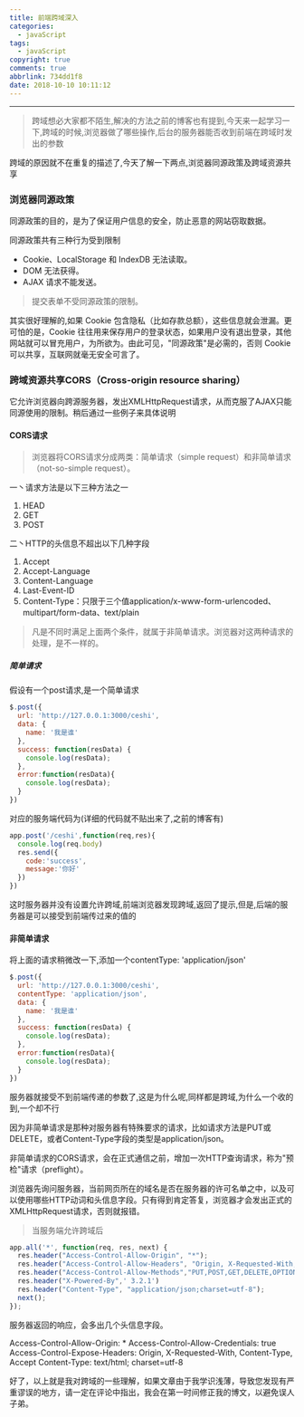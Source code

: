 ```yaml
---
title: 前端跨域深入
categories:
  - javaScript
tags:
  - javaScript
copyright: true
comments: true
abbrlink: 734dd1f8
date: 2018-10-10 10:11:12
---
```


<hr style='filter:progid:DXImageTransform.Microsoft.Glow(color=#FF0000,strength=10)' color='#FF0000' size='1' />

> 跨域想必大家都不陌生,解决的方法之前的博客也有提到,今天来一起学习一下,跨域的时候,浏览器做了哪些操作,后台的服务器能否收到前端在跨域时发出的参数

<!--more-->

跨域的原因就不在重复的描述了,今天了解一下两点,浏览器同源政策及跨域资源共享

### 浏览器同源政策

同源政策的目的，是为了保证用户信息的安全，防止恶意的网站窃取数据。

同源政策共有三种行为受到限制

* Cookie、LocalStorage 和 IndexDB 无法读取。
* DOM 无法获得。
* AJAX 请求不能发送。

> 提交表单不受同源政策的限制。

其实很好理解的,如果 Cookie 包含隐私（比如存款总额），这些信息就会泄漏。更可怕的是，Cookie 往往用来保存用户的登录状态，如果用户没有退出登录，其他网站就可以冒充用户，为所欲为。由此可见，"同源政策"是必需的，否则 Cookie 可以共享，互联网就毫无安全可言了。

### 跨域资源共享CORS（Cross-origin resource sharing）

它允许浏览器向跨源服务器，发出XMLHttpRequest请求，从而克服了AJAX只能同源使用的限制。稍后通过一些例子来具体说明

#### CORS请求
> 浏览器将CORS请求分成两类：简单请求（simple request）和非简单请求（not-so-simple request）。

一丶请求方法是以下三种方法之一
  1. HEAD
  2. GET
  3. POST

二丶HTTP的头信息不超出以下几种字段
  1. Accept
  2. Accept-Language
  3. Content-Language
  4. Last-Event-ID
  5. Content-Type：只限于三个值application/x-www-form-urlencoded、multipart/form-data、text/plain

> 凡是不同时满足上面两个条件，就属于非简单请求。浏览器对这两种请求的处理，是不一样的。

##### 简单请求

假设有一个post请求,是一个简单请求

```javascript
$.post({
  url: 'http://127.0.0.1:3000/ceshi',
  data: {
    name: '我是谁'
  },
  success: function(resData) {
    console.log(resData);
  },
  error:function(resData){
    console.log(resData);
  }
})
```

对应的服务端代码为(详细的代码就不贴出来了,之前的博客有)

```javascript
app.post('/ceshi',function(req,res){
  console.log(req.body)
  res.send({
    code:'success',
    message:'你好'
  })
})
```

这时服务器并没有设置允许跨域,前端浏览器发现跨域,返回了提示,但是,后端的服务器是可以接受到前端传过来的值的

#### 非简单请求

将上面的请求稍微改一下,添加一个contentType: 'application/json'

```javascript
$.post({
  url: 'http://127.0.0.1:3000/ceshi',
  contentType: 'application/json',
  data: {
    name: '我是谁'
  },
  success: function(resData) {
    console.log(resData);
  },
  error:function(resData){
    console.log(resData);
  }
})
```

服务器就接受不到前端传递的参数了,这是为什么呢,同样都是跨域,为什么一个收的到,一个却不行

因为非简单请求是那种对服务器有特殊要求的请求，比如请求方法是PUT或DELETE，或者Content-Type字段的类型是application/json。

非简单请求的CORS请求，会在正式通信之前，增加一次HTTP查询请求，称为"预检"请求（preflight）。

浏览器先询问服务器，当前网页所在的域名是否在服务器的许可名单之中，以及可以使用哪些HTTP动词和头信息字段。只有得到肯定答复，浏览器才会发出正式的XMLHttpRequest请求，否则就报错。

> 当服务端允许跨域后

```javascript
app.all('*', function(req, res, next) {
  res.header("Access-Control-Allow-Origin", "*");
  res.header("Access-Control-Allow-Headers", "Origin, X-Requested-With, Content-Type, Accept");
  res.header("Access-Control-Allow-Methods","PUT,POST,GET,DELETE,OPTIONS");
  res.header("X-Powered-By",' 3.2.1')
  res.header("Content-Type", "application/json;charset=utf-8");
  next();
});
```

服务器返回的响应，会多出几个头信息字段。

Access-Control-Allow-Origin: *
Access-Control-Allow-Credentials: true
Access-Control-Expose-Headers: Origin, X-Requested-With, Content-Type, Accept
Content-Type: text/html; charset=utf-8


好了，以上就是我对跨域的一些理解，如果文章由于我学识浅薄，导致您发现有严重谬误的地方，请一定在评论中指出，我会在第一时间修正我的博文，以避免误人子弟。